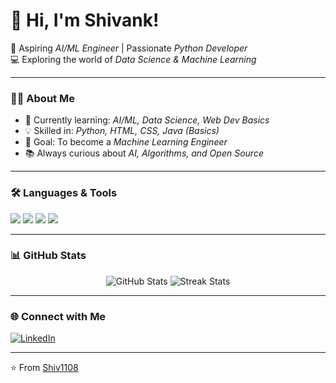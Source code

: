 # 👋 Hi, I'm Shivank!  

🚀 Aspiring *AI/ML Engineer* | Passionate *Python Developer*  
💻 Exploring the world of *Data Science & Machine Learning*  

---

### 🧑‍💻 About Me  
- 🌱 Currently learning: *AI/ML, Data Science, Web Dev Basics*  
- 💡 Skilled in: *Python, HTML, CSS, Java (Basics)*  
- 🎯 Goal: To become a *Machine Learning Engineer*  
- 📚 Always curious about *AI, Algorithms, and Open Source*  

---

### 🛠 Languages & Tools  
<p align="left">  
<img src="https://img.shields.io/badge/Python-3776AB?style=for-the-badge&logo=python&logoColor=white"/>  
<img src="https://img.shields.io/badge/HTML5-E34F26?style=for-the-badge&logo=html5&logoColor=white"/>  
<img src="https://img.shields.io/badge/CSS3-1572B6?style=for-the-badge&logo=css3&logoColor=white"/>  
<img src="https://img.shields.io/badge/Java-ED8B00?style=for-the-badge&logo=java&logoColor=white"/>  
</p>  

---

### 📊 GitHub Stats  
<p align="center">
<img src="https://github-readme-stats.vercel.app/api?username=YOUR_USERNAME&show_icons=true&theme=radical" alt="GitHub Stats" />  
<img src="https://github-readme-streak-stats.herokuapp.com/?user=YOUR_USERNAME&theme=radical" alt="Streak Stats" />  
</p>

---

### 🌐 Connect with Me  
[![LinkedIn](www.linkedin.com/in/shivank-tiwari-86b080360)](YOUR_LINKEDIN)  


---
⭐ From [Shiv1108](https://github.com/YOUR_USERNAME)

<!--
**Shiv1108/Shiv1108** is a ✨ _special_ ✨ repository because its `README.md` (this file) appears on your GitHub profile.

Here are some ideas to get you started:

- 🔭 I’m currently working on ...
- 🌱 I’m currently learning ...
- 👯 I’m looking to collaborate on ...
- 🤔 I’m looking for help with ...
- 💬 Ask me about ...
- 📫 How to reach me: ...
- 😄 Pronouns: ...
- ⚡ Fun fact: ...
-->
